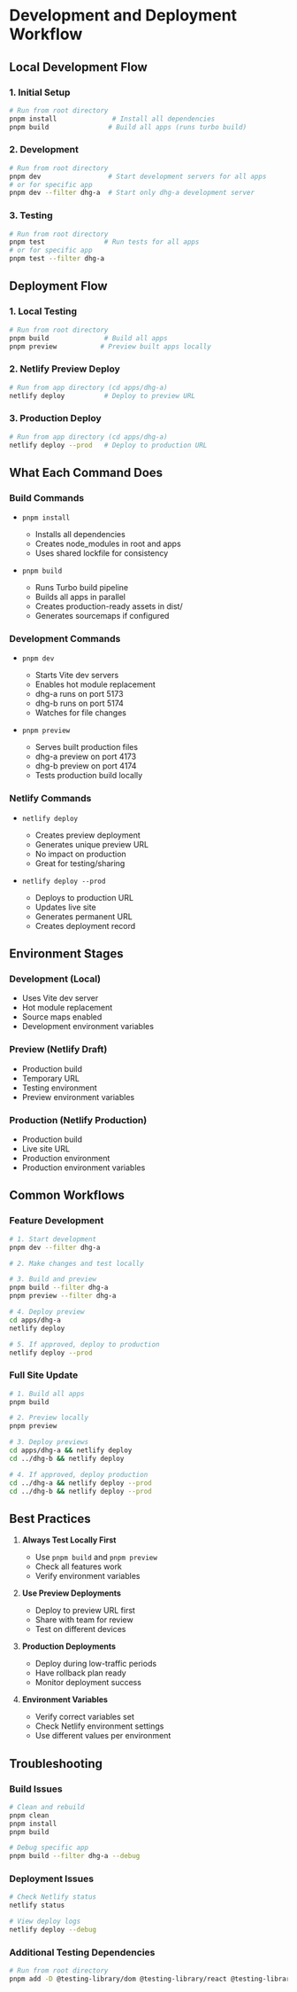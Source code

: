 # Development and Deployment Workflow

## Local Development Flow

### 1. Initial Setup
```bash
# Run from root directory
pnpm install              # Install all dependencies
pnpm build               # Build all apps (runs turbo build)
```

### 2. Development
```bash
# Run from root directory
pnpm dev                 # Start development servers for all apps
# or for specific app
pnpm dev --filter dhg-a  # Start only dhg-a development server
```

### 3. Testing
```bash
# Run from root directory
pnpm test               # Run tests for all apps
# or for specific app
pnpm test --filter dhg-a
```

## Deployment Flow

### 1. Local Testing
```bash
# Run from root directory
pnpm build              # Build all apps
pnpm preview           # Preview built apps locally
```

### 2. Netlify Preview Deploy
```bash
# Run from app directory (cd apps/dhg-a)
netlify deploy          # Deploy to preview URL
```

### 3. Production Deploy
```bash
# Run from app directory (cd apps/dhg-a)
netlify deploy --prod   # Deploy to production URL
```

## What Each Command Does

### Build Commands
- `pnpm install`
  - Installs all dependencies
  - Creates node_modules in root and apps
  - Uses shared lockfile for consistency

- `pnpm build`
  - Runs Turbo build pipeline
  - Builds all apps in parallel
  - Creates production-ready assets in dist/
  - Generates sourcemaps if configured

### Development Commands
- `pnpm dev`
  - Starts Vite dev servers
  - Enables hot module replacement
  - dhg-a runs on port 5173
  - dhg-b runs on port 5174
  - Watches for file changes

- `pnpm preview`
  - Serves built production files
  - dhg-a preview on port 4173
  - dhg-b preview on port 4174
  - Tests production build locally

### Netlify Commands
- `netlify deploy`
  - Creates preview deployment
  - Generates unique preview URL
  - No impact on production
  - Great for testing/sharing

- `netlify deploy --prod`
  - Deploys to production URL
  - Updates live site
  - Generates permanent URL
  - Creates deployment record

## Environment Stages

### Development (Local)
- Uses Vite dev server
- Hot module replacement
- Source maps enabled
- Development environment variables

### Preview (Netlify Draft)
- Production build
- Temporary URL
- Testing environment
- Preview environment variables

### Production (Netlify Production)
- Production build
- Live site URL
- Production environment
- Production environment variables

## Common Workflows

### Feature Development
```bash
# 1. Start development
pnpm dev --filter dhg-a

# 2. Make changes and test locally

# 3. Build and preview
pnpm build --filter dhg-a
pnpm preview --filter dhg-a

# 4. Deploy preview
cd apps/dhg-a
netlify deploy

# 5. If approved, deploy to production
netlify deploy --prod
```

### Full Site Update
```bash
# 1. Build all apps
pnpm build

# 2. Preview locally
pnpm preview

# 3. Deploy previews
cd apps/dhg-a && netlify deploy
cd ../dhg-b && netlify deploy

# 4. If approved, deploy production
cd ../dhg-a && netlify deploy --prod
cd ../dhg-b && netlify deploy --prod
```

## Best Practices

1. **Always Test Locally First**
   - Use `pnpm build` and `pnpm preview`
   - Check all features work
   - Verify environment variables

2. **Use Preview Deployments**
   - Deploy to preview URL first
   - Share with team for review
   - Test on different devices

3. **Production Deployments**
   - Deploy during low-traffic periods
   - Have rollback plan ready
   - Monitor deployment success

4. **Environment Variables**
   - Verify correct variables set
   - Check Netlify environment settings
   - Use different values per environment

## Troubleshooting

### Build Issues
```bash
# Clean and rebuild
pnpm clean
pnpm install
pnpm build

# Debug specific app
pnpm build --filter dhg-a --debug
```

### Deployment Issues
```bash
# Check Netlify status
netlify status

# View deploy logs
netlify deploy --debug
```

### Additional Testing Dependencies
```bash
# Run from root directory
pnpm add -D @testing-library/dom @testing-library/react @testing-library/jest-dom @testing-library/user-event jsdom vitest --filter dhg-a 